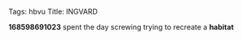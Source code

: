 Tags: hbvu
Title: INGVARD
  
**168598691023** spent the day screwing trying to recreate a **habitat**</p>